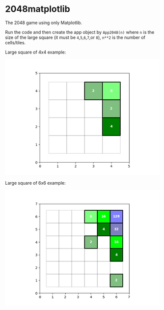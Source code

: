 # 2048matplotlib
The 2048 game using only Matplotlib.

Run the code and then create the app object by `App2048(n)` where `n` is the size of the large square  (it must be `4`,`5`,`6`,`7`,or `8`), `n**2` is the number of cells/tiles.

Large square of 4x4 example: 

<img src="https://github.com/anbarief/2048matplotlib/blob/main/2048_matplotlib_im1_4times4.png" />

Large square of 6x6 example: 

<img src="https://github.com/anbarief/2048matplotlib/blob/main/2048_matplotlib_im2.png" />
